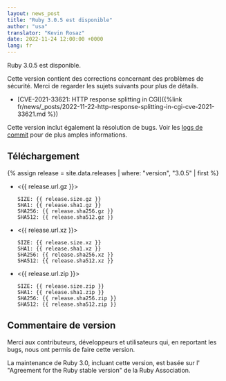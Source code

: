 ```yaml
---
layout: news_post
title: "Ruby 3.0.5 est disponible"
author: "usa"
translator: "Kevin Rosaz"
date: 2022-11-24 12:00:00 +0000
lang: fr
---
```


Ruby 3.0.5 est disponible.

Cette version contient des corrections concernant des problèmes de sécurité.
Merci de regarder les sujets suivants pour plus de détails.

* [CVE-2021-33621: HTTP response splitting in CGI]({%link fr/news/_posts/2022-11-22-http-response-splitting-in-cgi-cve-2021-33621.md %})

Cette version inclut également la résolution de bugs.
Voir les [logs de commit](https://github.com/ruby/ruby/compare/v3_0_4...v3_0_5) pour de plus amples informations.

## Téléchargement

{% assign release = site.data.releases | where: "version", "3.0.5" | first %}

* <{{ release.url.gz }}>

      SIZE: {{ release.size.gz }}
      SHA1: {{ release.sha1.gz }}
      SHA256: {{ release.sha256.gz }}
      SHA512: {{ release.sha512.gz }}

* <{{ release.url.xz }}>

      SIZE: {{ release.size.xz }}
      SHA1: {{ release.sha1.xz }}
      SHA256: {{ release.sha256.xz }}
      SHA512: {{ release.sha512.xz }}

* <{{ release.url.zip }}>

      SIZE: {{ release.size.zip }}
      SHA1: {{ release.sha1.zip }}
      SHA256: {{ release.sha256.zip }}
      SHA512: {{ release.sha512.zip }}

## Commentaire de version

Merci aux contributeurs, développeurs et utilisateurs qui, en reportant les bugs, nous ont permis de faire cette version.

La maintenance de Ruby 3.0, incluant cette version, est basée sur l' "Agreement for the Ruby stable version" de la Ruby Association.
